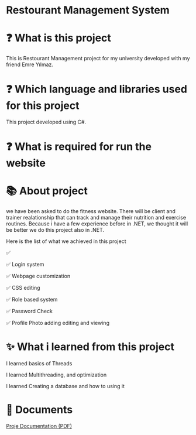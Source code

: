  # Restourant Management System

 # :question: What is this project
 This is Restourant Management project for my university developed with my friend Emre Yılmaz.

 # :question: Which language and libraries used for this project
 This project developed using C#.

 # :question: What is required for run the website


 # :books: About project
  we have been asked to do the fitness website. There will be client and trainer realationship that can track and manage their nutrition and exercise routines. Because i have a few experience before in .NET, we thought it will be better we do this project also in .NET.

  Here is the list of what we achieved in this project

  :white_check_mark: 

  :white_check_mark: Login system

  :white_check_mark: Webpage customization

  :white_check_mark: CSS editing

  :white_check_mark: Role based system

  :white_check_mark: Password Check

  :white_check_mark: Profile Photo adding editing and viewing
  

  

 # :sparkles: What i learned from this project
  
  I learned basics of Threads

  I learned Multithreading, and optimization

  I learned Creating a database and how to using it

# :paperclip: Documents

[Proje Documentation (PDF)](https://github.com/SellTrack/Fitlife/blob/main/AlphaSales/media/yazlab2.pdf)
